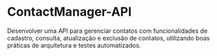 # ContactManager-API
Desenvolver uma API para gerenciar contatos com funcionalidades de cadastro, consulta, atualização e exclusão de contatos, utilizando boas práticas de arquitetura e testes automatizados.
